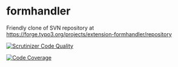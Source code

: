 # formhandler
Friendly clone of SVN repository at https://forge.typo3.org/projects/extension-formhandler/repository

[![Scrutinizer Code Quality](https://scrutinizer-ci.com/g/7elix/formhandler/badges/quality-score.png?b=master)](https://scrutinizer-ci.com/g/7elix/formhandler/?branch=master)

[![Code Coverage](https://scrutinizer-ci.com/g/7elix/formhandler/badges/coverage.png?b=master)](https://scrutinizer-ci.com/g/7elix/formhandler/?branch=master)
